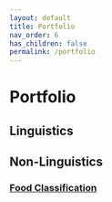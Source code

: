 ```yaml
---
layout: default
title: Portfolio
nav_order: 6
has_children: false
permalink: /portfolio
---
```


# Portfolio

## Linguistics

## Non-Linguistics

### [Food Classification](https://catherinearnett.github.io/food_classification)



